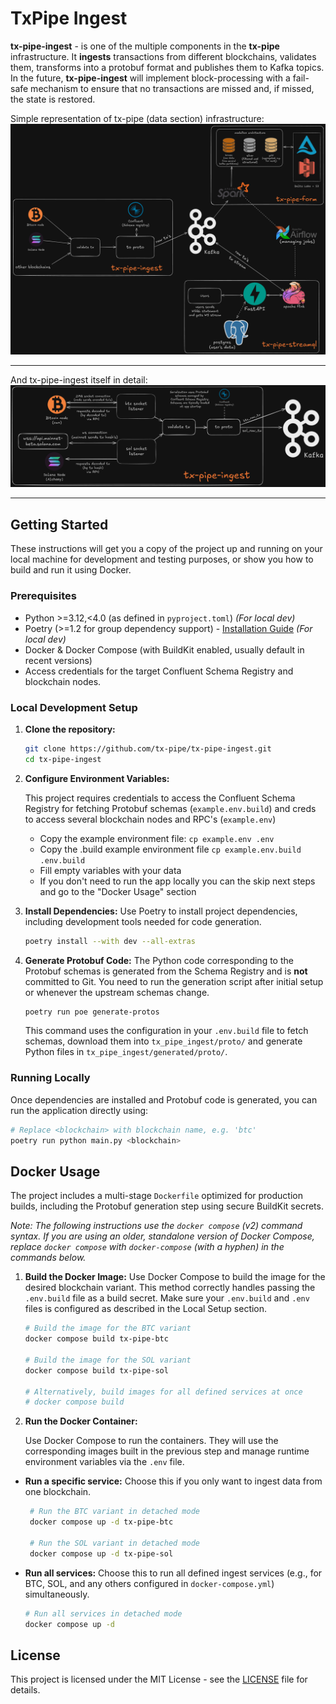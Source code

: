 # TxPipe Ingest
**tx-pipe-ingest** - is one of the multiple components in the **tx-pipe** infrastructure. It **ingests** transactions from different blockchains, validates them, transforms into a protobuf format and publishes them to Kafka topics. In the future, **tx-pipe-ingest** will implement block-processing with a fail-safe mechanism to ensure that no transactions are missed and, if missed, the state is restored.

Simple representation of tx-pipe (data section) infrastructure:
![tx-pipe data section diagram](./docs/images/tx-pipe-infra-01.png)

---

And tx-pipe-ingest itself in detail:
![tx-pipe-ingest diagram](./docs/images/tx-pipe-ingest-01.png)

---


## Getting Started

These instructions will get you a copy of the project up and running on your local machine for development and testing purposes, or show you how to build and run it using Docker.

### Prerequisites

*   Python >=3.12,<4.0 (as defined in `pyproject.toml`) *(For local dev)*
*   Poetry (>=1.2 for group dependency support) - [Installation Guide](https://python-poetry.org/docs/#installation) *(For local dev)*
*   Docker & Docker Compose (with BuildKit enabled, usually default in recent versions)
*   Access credentials for the target Confluent Schema Registry and blockchain nodes.

### Local Development Setup

1.  **Clone the repository:**
    ```bash
    git clone https://github.com/tx-pipe/tx-pipe-ingest.git
    cd tx-pipe-ingest
    ```

2.  **Configure Environment Variables:**
    
    This project requires credentials to access the Confluent Schema Registry for fetching Protobuf schemas (`example.env.build`) and creds to access several blockchain nodes and RPC's (`example.env`)
    *   Copy the example environment file: `cp example.env .env`
    *   Copy the .build example environment file `cp example.env.build .env.build`
    *   Fill empty variables with your data
    *   If you don't need to run the app locally you can the skip next steps and go to the "Docker Usage" section


3.  **Install Dependencies:**
    Use Poetry to install project dependencies, including development tools needed for code generation.
    ```bash
    poetry install --with dev --all-extras
    ```

4.  **Generate Protobuf Code:**
    The Python code corresponding to the Protobuf schemas is generated from the Schema Registry and is **not** committed to Git. You need to run the generation script after initial setup or whenever the upstream schemas change.
    ```bash
    poetry run poe generate-protos
    ```
    This command uses the configuration in your `.env.build` file to fetch schemas, download them into `tx_pipe_ingest/proto/` and generate Python files in `tx_pipe_ingest/generated/proto/`.

### Running Locally

Once dependencies are installed and Protobuf code is generated, you can run the application directly using:

```bash
# Replace <blockchain> with blockchain name, e.g. 'btc'
poetry run python main.py <blockchain>
```


## Docker Usage

The project includes a multi-stage `Dockerfile` optimized for production builds, including the Protobuf generation step using secure BuildKit secrets.

*Note: The following instructions use the `docker compose` (v2) command syntax. If you are using an older, standalone version of Docker Compose, replace `docker compose` with `docker-compose` (with a hyphen) in the commands below.*
1.  **Build the Docker Image:**
    Use Docker Compose to build the image for the desired blockchain variant. This method correctly handles passing the `.env.build` file as a build secret. Make sure your `.env.build` and `.env` files is configured as described in the Local Setup section.

      ```bash
    # Build the image for the BTC variant
    docker compose build tx-pipe-btc

    # Build the image for the SOL variant
    docker compose build tx-pipe-sol
    
    # Alternatively, build images for all defined services at once
    # docker compose build
    ```

2.  **Run the Docker Container:**
    
    Use Docker Compose to run the containers. They will use the corresponding images built in the previous step and manage runtime environment variables via the `.env` file.
   *   **Run a specific service:** Choose this if you only want to ingest data from one blockchain.
       ```bash
        # Run the BTC variant in detached mode
        docker compose up -d tx-pipe-btc

        # Run the SOL variant in detached mode
        docker compose up -d tx-pipe-sol
       ```

   *   **Run all services:** Choose this to run all defined ingest services (e.g., for BTC, SOL, and any others configured in `docker-compose.yml`) simultaneously.
       ```bash
       # Run all services in detached mode
       docker compose up -d
       ```
    
## License
This project is licensed under the MIT License - see the [LICENSE](LICENSE) file for details.
